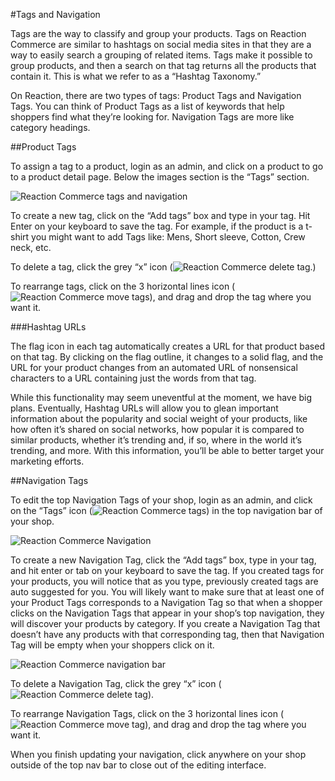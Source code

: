 #Tags and Navigation

Tags are the way to classify and group your products. Tags on Reaction Commerce are similar to hashtags on social media sites in that they are a way to easily search a grouping of related items. Tags make it possible to group products, and then a search on that tag returns all the products that contain it. This is what we refer to as a “Hashtag Taxonomy.” 

On Reaction, there are two types of tags: Product Tags and Navigation Tags. You can think of Product Tags as a list of keywords that help shoppers find what they’re looking for. Navigation Tags are more like category headings.

##Product Tags

To assign a tag to a product, login as an admin, and click on a product to go to a product detail page. Below the images section is the “Tags” section.

![](http://raw.github.com/reactioncommerce/reaction/master/docs/assets/guide-tags-editproduct.png "Reaction Commerce tags and navigation")

To create a new tag, click on the “Add tags” box and type in your tag. Hit Enter on your keyboard to save the tag. For example, if the product is a t-shirt you might want to add Tags like: Mens, Short sleeve, Cotton, Crew neck, etc. 

To delete a tag, click the grey “x” icon (![](http://raw.github.com/reactioncommerce/reaction/master/docs/assets/guide-icon-deletetag.png "Reaction Commerce delete tag").)

To rearrange tags, click on the 3 horizontal lines icon (![](http://raw.github.com/reactioncommerce/reaction/master/docs/assets/guide-icon-movetag.png "Reaction Commerce move tags")), and drag and drop the tag where you want it.

###Hashtag URLs

The flag icon in each tag automatically creates a URL for that product based on that tag. By clicking on the flag outline, it changes to a solid flag, and the URL for your product changes from an automated URL of nonsensical characters to a URL containing just the words from that tag.

While this functionality may seem uneventful at the moment, we have big plans. Eventually, Hashtag URLs will allow you to glean important information about the popularity and social weight of your products, like how often it’s shared on social networks, how popular it is compared to similar products, whether it’s trending and, if so, where in the world it’s trending, and more. With this information, you’ll be able to better target your marketing efforts. 

##Navigation Tags

To edit the top Navigation Tags of your shop, login as an admin, and click on the “Tags” icon (![](http://raw.github.com/reactioncommerce/reaction/master/docs/assets/guide-icon-tag.png "Reaction Commerce tags")) in the top navigation bar of your shop.

![](http://raw.github.com/reactioncommerce/reaction/master/docs/assets/guide-tags-editnav.png "Reaction Commerce Navigation")

To create a new Navigation Tag, click the “Add tags” box, type in your tag, and hit enter or tab on your keyboard to save the tag. If you created tags for your products, you will notice that as you type, previously created tags are auto suggested for you. You will likely want to make sure that at least one of your Product Tags corresponds to a Navigation Tag so that when a shopper clicks on the Navigation Tags that appear in your shop’s top navigation, they will discover your products by category. If you create a Navigation Tag that doesn’t have any products with that corresponding tag, then that Navigation Tag will be empty when your shoppers click on it.

![](http://raw.github.com/reactioncommerce/reaction/master/docs/assets/guide-tags-nav.png "Reaction Commerce navigation bar")

To delete a Navigation Tag, click the grey “x” icon (![](http://raw.github.com/reactioncommerce/reaction/master/docs/assets/guide-icon-deletetag.png "Reaction Commerce delete tag")).

To rearrange Navigation Tags, click on the 3 horizontal lines icon (![](http://raw.github.com/reactioncommerce/reaction/master/docs/assets/guide-icon-movetag.png "Reaction Commerce move tag")), and drag and drop the tag where you want it. 

When you finish updating your navigation, click anywhere on your shop outside of the top nav bar to close out of the editing interface.
